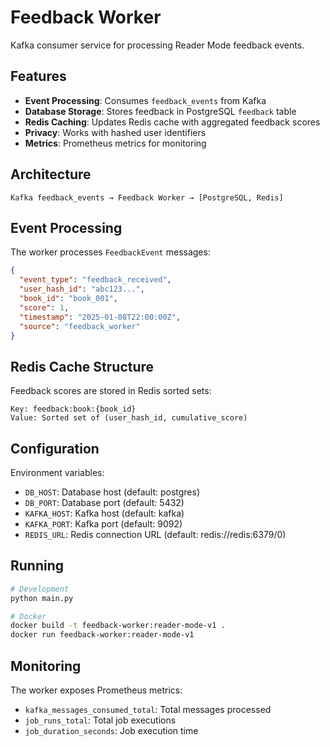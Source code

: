 # Feedback Worker

Kafka consumer service for processing Reader Mode feedback events.

## Features

- **Event Processing**: Consumes `feedback_events` from Kafka
- **Database Storage**: Stores feedback in PostgreSQL `feedback` table
- **Redis Caching**: Updates Redis cache with aggregated feedback scores
- **Privacy**: Works with hashed user identifiers
- **Metrics**: Prometheus metrics for monitoring

## Architecture

```
Kafka feedback_events → Feedback Worker → [PostgreSQL, Redis]
```

## Event Processing

The worker processes `FeedbackEvent` messages:

```json
{
  "event_type": "feedback_received",
  "user_hash_id": "abc123...",
  "book_id": "book_001",
  "score": 1,
  "timestamp": "2025-01-08T22:00:00Z",
  "source": "feedback_worker"
}
```

## Redis Cache Structure

Feedback scores are stored in Redis sorted sets:

```
Key: feedback:book:{book_id}
Value: Sorted set of (user_hash_id, cumulative_score)
```

## Configuration

Environment variables:
- `DB_HOST`: Database host (default: postgres)
- `DB_PORT`: Database port (default: 5432)
- `KAFKA_HOST`: Kafka host (default: kafka)
- `KAFKA_PORT`: Kafka port (default: 9092)
- `REDIS_URL`: Redis connection URL (default: redis://redis:6379/0)

## Running

```bash
# Development
python main.py

# Docker
docker build -t feedback-worker:reader-mode-v1 .
docker run feedback-worker:reader-mode-v1
```

## Monitoring

The worker exposes Prometheus metrics:
- `kafka_messages_consumed_total`: Total messages processed
- `job_runs_total`: Total job executions
- `job_duration_seconds`: Job execution time 